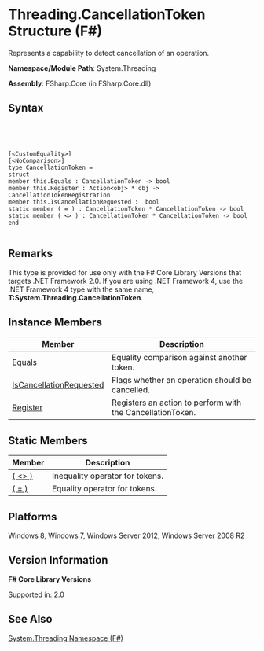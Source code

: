 # Threading.CancellationToken Structure (F#)

Represents a capability to detect cancellation of an operation.

**Namespace/Module Path**: System.Threading

**Assembly**: FSharp.Core (in FSharp.Core.dll)


## Syntax



```




[<CustomEquality>]
[<NoComparison>]
type CancellationToken =
struct
member this.Equals : CancellationToken -> bool
member this.Register : Action<obj> * obj -> CancellationTokenRegistration
member this.IsCancellationRequested :  bool
static member ( = ) : CancellationToken * CancellationToken -> bool
static member ( <> ) : CancellationToken * CancellationToken -> bool
end


```





## Remarks
This type is provided for use only with the F# Core Library Versions that targets .NET Framework 2.0. If you are using .NET Framework 4, use the .NET Framework 4 type with the same name, **T:System.Threading.CancellationToken**.


## Instance Members


|Member|Description|
|------|-----------|
|[Equals](http://msdn.microsoft.com/en-us/library/cc57e149-d5db-488b-8eaa-ce6ebebba010)|Equality comparison against another token.|
|[IsCancellationRequested](http://msdn.microsoft.com/en-us/library/d7bca0a8-3410-416c-9165-3791d9ce743b)|Flags whether an operation should be cancelled.|
|[Register](http://msdn.microsoft.com/en-us/library/e2e0e6b6-2656-4cb7-9ad0-0a10cd874d6e)|Registers an action to perform with the CancellationToken.|

## Static Members


|Member|Description|
|------|-----------|
|[( &lt;&gt; )](http://msdn.microsoft.com/en-us/library/56682c19-8f21-459f-9839-2d13d34dfec2)|Inequality operator for tokens.|
|[( = )](http://msdn.microsoft.com/en-us/library/224f2bb1-9365-45c1-b50b-c8957f33fa7a)|Equality operator for tokens.|

## Platforms
Windows 8, Windows 7, Windows Server 2012, Windows Server 2008 R2


## Version Information
**F# Core Library Versions**

Supported in: 2.0




## See Also
[System.Threading Namespace &#40;F&#35;&#41;](System.Threading-Namespace-%5BFSharp%5D.md)


